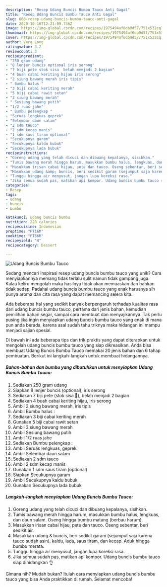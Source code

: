 ```yaml
---
description: "Resep Udang Buncis Bumbu Tauco Anti Gagal"
title: "Resep Udang Buncis Bumbu Tauco Anti Gagal"
slug: 660-resep-udang-buncis-bumbu-tauco-anti-gagal
date: 2020-10-16T12:21:09.736Z
image: https://img-global.cpcdn.com/recipes/1975494af6db9d57/751x532cq70/udang-buncis-bumbu-tauco-foto-resep-utama.jpg
thumbnail: https://img-global.cpcdn.com/recipes/1975494af6db9d57/751x532cq70/udang-buncis-bumbu-tauco-foto-resep-utama.jpg
cover: https://img-global.cpcdn.com/recipes/1975494af6db9d57/751x532cq70/udang-buncis-bumbu-tauco-foto-resep-utama.jpg
author: Vera Long
ratingvalue: 3.2
reviewcount: 3
recipeingredient:
- "250 gram udang"
- "8 lenjer buncis optional iris serong"
- "7 biji pete stok sisa  belah menjadi 2 bagian"
- "4 buah cabai keriting hijau iris serong"
- "2 siung bawang merah iris tipis"
- " Bumbu halus "
- "3 biji cabai keriting merah"
- "5 biji cabai rawit setan"
- "3 siung bawang merah"
- " Sesiung bawang putih"
- "1/2 ruas jahe"
- " Bumbu pelengkap "
- "Seruas lengkuas geprek"
- "Selembar daun salam"
- "2 sdm tauco"
- "2 sdm kecap manis"
- "1 sdm saus tiram optional"
- "Secukupnya garam"
- "Secukupnya kaldu bubuk"
- "Secukupnya lada bubuk"
recipeinstructions:
- "Goreng udang yang telah dicuci dan dibuang kepalanya, sisihkan."
- "Tumis bawang merah hingga harum, masukkan bumbu halus, lengkuas, dan daun salam. Oseng hingga bumbu matang (berbau harum)."
- "Masukkan irisan cabai hijau, pete dan tauco. Oseng sebentar, beri sedikit air."
- "Masukkan udang &amp; buncis, beri sedikit garam (sejumput saja karena tauco sudah asin), kaldu, lada, saus tiram, dan kecap. Aduk hingga bumbu merata."
- "Tunggu hingga air menyusut, jangan lupa koreksi rasa."
- "Jika semua sudah pas, matikan api kompor. Udang buncis bumbu tauco siap dihidangkan 👌"
categories:
- Resep
tags:
- udang
- buncis
- bumbu

katakunci: udang buncis bumbu 
nutrition: 228 calories
recipecuisine: Indonesian
preptime: "PT16M"
cooktime: "PT56M"
recipeyield: "4"
recipecategory: Dessert

---
```



![Udang Buncis Bumbu Tauco](https://img-global.cpcdn.com/recipes/1975494af6db9d57/751x532cq70/udang-buncis-bumbu-tauco-foto-resep-utama.jpg)

Sedang mencari inspirasi resep udang buncis bumbu tauco yang unik? Cara menyiapkannya memang tidak terlalu sulit namun tidak gampang juga. Kalau keliru mengolah maka hasilnya tidak akan memuaskan dan bahkan tidak sedap. Padahal udang buncis bumbu tauco yang enak harusnya sih punya aroma dan cita rasa yang dapat memancing selera kita.

Ada beberapa hal yang sedikit banyak berpengaruh terhadap kualitas rasa dari udang buncis bumbu tauco, pertama dari jenis bahan, kemudian pemilihan bahan segar, sampai cara membuat dan menyajikannya. Tak perlu pusing jika ingin menyiapkan udang buncis bumbu tauco yang enak di mana pun anda berada, karena asal sudah tahu triknya maka hidangan ini mampu menjadi sajian spesial.




Di bawah ini ada beberapa tips dan trik praktis yang dapat diterapkan untuk mengolah udang buncis bumbu tauco yang siap dikreasikan. Anda bisa membuat Udang Buncis Bumbu Tauco memakai 20 jenis bahan dan 6 tahap pembuatan. Berikut ini langkah-langkah untuk membuat hidangannya.

<!--inarticleads1-->

##### Bahan-bahan dan bumbu yang dibutuhkan untuk menyiapkan Udang Buncis Bumbu Tauco:

1. Sediakan 250 gram udang
1. Siapkan 8 lenjer buncis (optional), iris serong
1. Sediakan 7 biji pete (stok sisa 🤭), belah menjadi 2 bagian
1. Sediakan 4 buah cabai keriting hijau, iris serong
1. Ambil 2 siung bawang merah, iris tipis
1. Ambil  Bumbu halus :
1. Sediakan 3 biji cabai keriting merah
1. Gunakan 5 biji cabai rawit setan
1. Ambil 3 siung bawang merah
1. Ambil  Sesiung bawang putih
1. Ambil 1/2 ruas jahe
1. Sediakan  Bumbu pelengkap :
1. Ambil Seruas lengkuas, geprek
1. Ambil Selembar daun salam
1. Sediakan 2 sdm tauco
1. Ambil 2 sdm kecap manis
1. Gunakan 1 sdm saus tiram (optional)
1. Siapkan Secukupnya garam
1. Ambil Secukupnya kaldu bubuk
1. Gunakan Secukupnya lada bubuk




<!--inarticleads2-->

##### Langkah-langkah menyiapkan Udang Buncis Bumbu Tauco:

1. Goreng udang yang telah dicuci dan dibuang kepalanya, sisihkan.
1. Tumis bawang merah hingga harum, masukkan bumbu halus, lengkuas, dan daun salam. Oseng hingga bumbu matang (berbau harum).
1. Masukkan irisan cabai hijau, pete dan tauco. Oseng sebentar, beri sedikit air.
1. Masukkan udang &amp; buncis, beri sedikit garam (sejumput saja karena tauco sudah asin), kaldu, lada, saus tiram, dan kecap. Aduk hingga bumbu merata.
1. Tunggu hingga air menyusut, jangan lupa koreksi rasa.
1. Jika semua sudah pas, matikan api kompor. Udang buncis bumbu tauco siap dihidangkan 👌




Gimana nih? Mudah bukan? Itulah cara menyiapkan udang buncis bumbu tauco yang bisa Anda praktikkan di rumah. Selamat mencoba!
